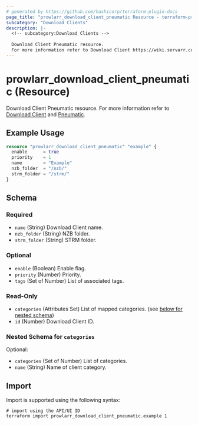 ```yaml
---
# generated by https://github.com/hashicorp/terraform-plugin-docs
page_title: "prowlarr_download_client_pneumatic Resource - terraform-provider-prowlarr"
subcategory: "Download Clients"
description: |-
  <!-- subcategory:Download Clients -->
  
  Download Client Pneumatic resource.
  For more information refer to Download Client https://wiki.servarr.com/prowlarr/settings#download-clients and Pneumatic https://wiki.servarr.com/prowlarr/supported#pneumatic.
---
```


# prowlarr_download_client_pneumatic (Resource)

<!-- subcategory:Download Clients -->
Download Client Pneumatic resource.
For more information refer to [Download Client](https://wiki.servarr.com/prowlarr/settings#download-clients) and [Pneumatic](https://wiki.servarr.com/prowlarr/supported#pneumatic).

## Example Usage

```terraform
resource "prowlarr_download_client_pneumatic" "example" {
  enable      = true
  priority    = 1
  name        = "Example"
  nzb_folder  = "/nzb/"
  strm_folder = "/strm/"
}
```

<!-- schema generated by tfplugindocs -->
## Schema

### Required

- `name` (String) Download Client name.
- `nzb_folder` (String) NZB folder.
- `strm_folder` (String) STRM folder.

### Optional

- `enable` (Boolean) Enable flag.
- `priority` (Number) Priority.
- `tags` (Set of Number) List of associated tags.

### Read-Only

- `categories` (Attributes Set) List of mapped categories. (see [below for nested schema](#nestedatt--categories))
- `id` (Number) Download Client ID.

<a id="nestedatt--categories"></a>
### Nested Schema for `categories`

Optional:

- `categories` (Set of Number) List of categories.
- `name` (String) Name of client category.

## Import

Import is supported using the following syntax:

```shell
# import using the API/UI ID
terraform import prowlarr_download_client_pneumatic.example 1
```
